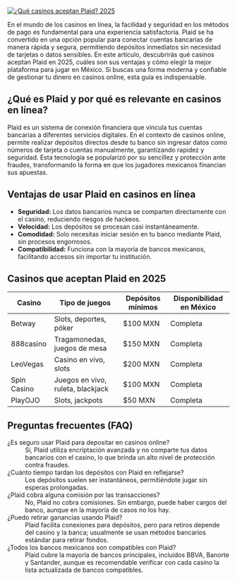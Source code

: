 [![¿Qué casinos aceptan Plaid? 2025](https://123-caf.pages.dev/gitsignup.png)](https://vrmoo.ru/Bt82HjjY)

<p>En el mundo de los casinos en línea, la facilidad y seguridad en los métodos de pago es fundamental para una experiencia satisfactoria. Plaid se ha convertido en una opción popular para conectar cuentas bancarias de manera rápida y segura, permitiendo depósitos inmediatos sin necesidad de tarjetas o datos sensibles. En este artículo, descubrirás qué casinos aceptan Plaid en 2025, cuáles son sus ventajas y cómo elegir la mejor plataforma para jugar en México. Si buscas una forma moderna y confiable de gestionar tu dinero en casinos online, esta guía es indispensable.</p>  <h2>¿Qué es Plaid y por qué es relevante en casinos en línea?</h2> <p>Plaid es un sistema de conexión financiera que vincula tus cuentas bancarias a diferentes servicios digitales. En el contexto de casinos online, permite realizar depósitos directos desde tu banco sin ingresar datos como números de tarjeta o cuentas manualmente, garantizando rapidez y seguridad. Esta tecnología se popularizó por su sencillez y protección ante fraudes, transformando la forma en que los jugadores mexicanos financian sus apuestas.</p>  <h2>Ventajas de usar Plaid en casinos en línea</h2> <ul>   <li><strong>Seguridad:</strong> Los datos bancarios nunca se comparten directamente con el casino, reduciendo riesgos de hackeos.</li>   <li><strong>Velocidad:</strong> Los depósitos se procesan casi instantáneamente.</li>   <li><strong>Comodidad:</strong> Solo necesitas iniciar sesión en tu banco mediante Plaid, sin procesos engorrosos.</li>   <li><strong>Compatibilidad:</strong> Funciona con la mayoría de bancos mexicanos, facilitando accesos sin importar tu institución.</li> </ul>  <h2>Casinos que aceptan Plaid en 2025</h2> <table>   <thead>     <tr>       <th>Casino</th>       <th>Tipo de juegos</th>       <th>Depósitos mínimos</th>       <th>Disponibilidad en México</th>     </tr>   </thead>   <tbody>     <tr>       <td>Betway</td>       <td>Slots, deportes, póker</td>       <td>$100 MXN</td>       <td>Completa</td>     </tr>     <tr>       <td>888casino</td>       <td>Tragamonedas, juegos de mesa</td>       <td>$150 MXN</td>       <td>Completa</td>     </tr>     <tr>       <td>LeoVegas</td>       <td>Casino en vivo, slots</td>       <td>$200 MXN</td>       <td>Completa</td>     </tr>     <tr>       <td>Spin Casino</td>       <td>Juegos en vivo, ruleta, blackjack</td>       <td>$100 MXN</td>       <td>Completa</td>     </tr>     <tr>       <td>PlayOJO</td>       <td>Slots, jackpots</td>       <td>$50 MXN</td>       <td>Completa</td>     </tr>   </tbody> </table>  <h2>Preguntas frecuentes (FAQ)</h2> <dl>   <dt>¿Es seguro usar Plaid para depositar en casinos online?</dt>   <dd>Sí, Plaid utiliza encriptación avanzada y no comparte tus datos bancarios con el casino, lo que brinda un alto nivel de protección contra fraudes.</dd>    <dt>¿Cuánto tiempo tardan los depósitos con Plaid en reflejarse?</dt>   <dd>Los depósitos suelen ser instantáneos, permitiéndote jugar sin esperas prolongadas.</dd>    <dt>¿Plaid cobra alguna comisión por las transacciones?</dt>   <dd>No, Plaid no cobra comisiones. Sin embargo, puede haber cargos del banco, aunque en la mayoría de casos no los hay.</dd>    <dt>¿Puedo retirar ganancias usando Plaid?</dt>   <dd>Plaid facilita conexiones para depósitos, pero para retiros depende del casino y la banca; usualmente se usan métodos bancarios estándar para retirar fondos.</dd>    <dt>¿Todos los bancos mexicanos son compatibles con Plaid?</dt>   <dd>Plaid cubre la mayoría de bancos principales, incluidos BBVA, Banorte y Santander, aunque es recomendable verificar con cada casino la lista actualizada de bancos compatibles.</dd> </dl>
